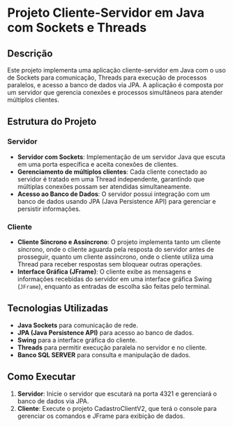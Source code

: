 # Projeto Cliente-Servidor em Java com Sockets e Threads

## Descrição
Este projeto implementa uma aplicação cliente-servidor em Java com o uso de Sockets para comunicação, Threads para execução de processos paralelos, e acesso a banco de dados via JPA. A aplicação é composta por um servidor que gerencia conexões e processos simultâneos para atender múltiplos clientes.

## Estrutura do Projeto

### Servidor
- **Servidor com Sockets**: Implementação de um servidor Java que escuta em uma porta específica e aceita conexões de clientes.
- **Gerenciamento de múltiplos clientes**: Cada cliente conectado ao servidor é tratado em uma Thread independente, garantindo que múltiplas conexões possam ser atendidas simultaneamente.
- **Acesso ao Banco de Dados**: O servidor possui integração com um banco de dados usando JPA (Java Persistence API) para gerenciar e persistir informações.

### Cliente
- **Cliente Síncrono e Assíncrono**: O projeto implementa tanto um cliente síncrono, onde o cliente aguarda pela resposta do servidor antes de prosseguir, quanto um cliente assíncrono, onde o cliente utiliza uma Thread para receber respostas sem bloquear outras operações.
- **Interface Gráfica (JFrame)**: O cliente exibe as mensagens e informações recebidas do servidor em uma interface gráfica Swing (`JFrame`), enquanto as entradas de escolha são feitas pelo terminal.

## Tecnologias Utilizadas
- **Java Sockets** para comunicação de rede.
- **JPA (Java Persistence API)** para acesso ao banco de dados.
- **Swing** para a interface gráfica do cliente.
- **Threads** para permitir execução paralela no servidor e no cliente.
- **Banco SQL SERVER** para consulta e manipulação de dados.

## Como Executar

1. **Servidor**: Inicie o servidor que escutará na porta 4321 e gerenciará o banco de dados via JPA.
2. **Cliente**: Execute o projeto CadastroClientV2, que terá o console para gerenciar os comandos e JFrame para exibição de dados.
